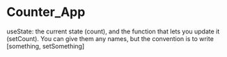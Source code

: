 # Counter_App
useState: the current state (count), and the function that lets you update it (setCount). You can give them any names, but the convention is to write [something, setSomething]
